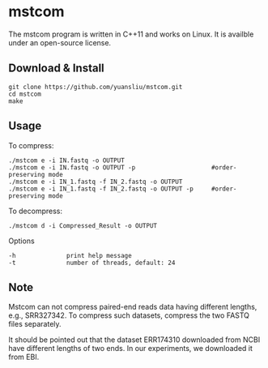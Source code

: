 # mstcom

The mstcom program is written in C++11 and works on Linux. It is availble under an open-source license.

## Download & Install

	git clone https://github.com/yuansliu/mstcom.git
 	cd mstcom
	make
  
 ## Usage
 To compress:
 
 	./mstcom e -i IN.fastq -o OUTPUT
 	./mstcom e -i IN.fastq -o OUTPUT -p                     #order-preserving mode
 	./mstcom e -i IN_1.fastq -f IN_2.fastq -o OUTPUT
 	./mstcom e -i IN_1.fastq -f IN_2.fastq -o OUTPUT -p     #order-preserving mode
  
 To decompress:
 
 	./mstcom d -i Compressed_Result -o OUTPUT
  
Options

 	-h              print help message
 	-t              number of threads, default: 24
  

## Note
Mstcom can not compress paired-end reads data having different lengths, e.g., SRR327342. To compress such datasets, compress the two FASTQ files separately.

It should be pointed out that the dataset ERR174310 downloaded from NCBI have different lengths of two ends. In our experiments, we downloaded it from EBI.
